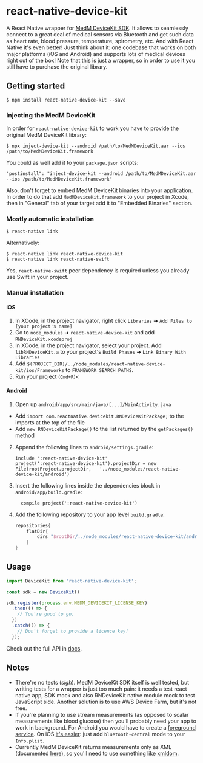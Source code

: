 # react-native-device-kit

A React Native wrapper for [MedM DeviceKit SDK](https://www.medm.com/sdk/). It allows to seamlessly connect to a great deal of medical sensors via Bluetooth and get such data as heart rate, blood pressure, temperature, spirometry, etc. And with React Native it's even better! Just think about it: one codebase that works on both major platforms (iOS and Android) and supports lots of medical devices right out of the box! Note that this is just a wrapper, so in order to use it you still have to purchase the original library.

## Getting started

```
$ npm install react-native-device-kit --save
```

### Injecting the MedM DeviceKit

In order for `react-native-device-kit` to work you have to provide the original MedM DeviceKit library:

```
$ npx inject-device-kit --android /path/to/MedMDeviceKit.aar --ios /path/to/MedMDeviceKit.framework
```

You could as well add it to your `package.json` scripts:

```
"postinstall": "inject-device-kit --android /path/to/MedMDeviceKit.aar --ios /path/to/MedMDeviceKit.framework"
```

Also, don't forget to embed MedM DeviceKit binaries into your application. In order to do that add `MedMDeviceKit.framework` to your project in Xcode, then in "General" tab of your target add it to "Embedded Binaries" section.

### Mostly automatic installation

```
$ react-native link
```

Alternatively:

```
$ react-native link react-native-device-kit
$ react-native link react-native-swift
```

Yes, `react-native-swift` peer dependency is required unless you already use Swift in your project.

### Manual installation

#### iOS

1.  In XCode, in the project navigator, right click `Libraries` ➜ `Add Files to [your project's name]`
2.  Go to `node_modules` ➜ `react-native-device-kit` and add `RNDeviceKit.xcodeproj`
3.  In XCode, in the project navigator, select your project. Add `libRNDeviceKit.a` to your project's `Build Phases` ➜ `Link Binary With Libraries`
4.  Add `$(PROJECT_DIR)/../node_modules/react-native-device-kit/ios/Frameworks` to `FRAMEWORK_SEARCH_PATHS`.
5.  Run your project (`Cmd+R`)<

#### Android

1.  Open up `android/app/src/main/java/[...]/MainActivity.java`

- Add `import com.reactnative.devicekit.RNDeviceKitPackage;` to the imports at the top of the file
- Add `new RNDeviceKitPackage()` to the list returned by the `getPackages()` method

2.  Append the following lines to `android/settings.gradle`:
    ```
    include ':react-native-device-kit'
    project(':react-native-device-kit').projectDir = new File(rootProject.projectDir, 	'../node_modules/react-native-device-kit/android')
    ```
3.  Insert the following lines inside the dependencies block in `android/app/build.gradle`:
    ```
      compile project(':react-native-device-kit')
    ```
4.  Add the following repository to your app level `build.gradle`:
    ```gradle
    repositories{
        flatDir{
            dirs "$rootDir/../node_modules/react-native-device-kit/android/libs"
        }
    }
    ```

## Usage

```javascript
import DeviceKit from 'react-native-device-kit';

const sdk = new DeviceKit()

sdk.register(process.env.MEDM_DEVICEKIT_LICENSE_KEY)
  .then(() => {
    // You're good to go.
  })
  .catch(() => {
    // Don't forget to provide a licence key!
  });
```

Check out the full API in [docs](docs).

## Notes

- There're no tests (_sigh_). MedM DeviceKit SDK itself is well tested, but writing tests for a wrapper is just too much pain: it needs a test react native app, SDK mock and also RNDeviceKit native module mock to test JavaScript side. Another solution is to use AWS Device Farm, but it's not free.
- If you're planning to use stream measurements (as opposed to scalar measurements like blood glucose) then you'll probably need your app to work in background. For Android you would have to create a [foreground service](https://developer.android.com/guide/components/services#Foreground). On iOS [it's easier](https://developer.apple.com/library/content/documentation/iPhone/Conceptual/iPhoneOSProgrammingGuide/BackgroundExecution/BackgroundExecution.html): just add `bluetooth-central` mode to your `Info.plist`.
- Currently MedM DeviceKit returns measurements only as XML (documented [here](https://health.medm.com/docs/api/v3/index.html)), so you'll need to use something like [xmldom](https://github.com/jindw/xmldom).
